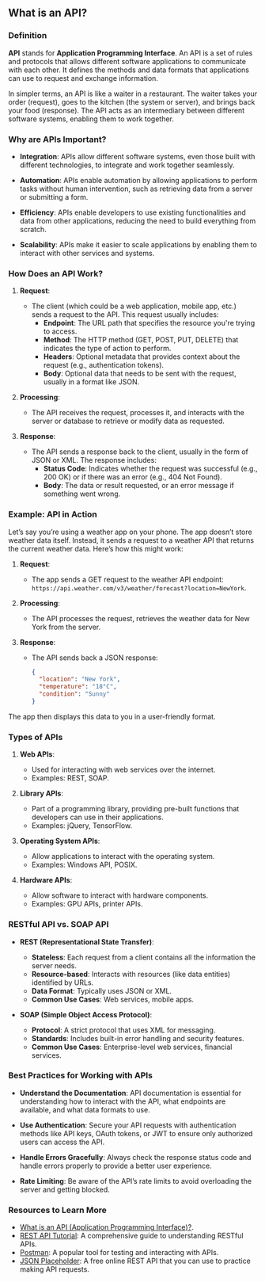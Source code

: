 ## What is an API?

### Definition

**API** stands for **Application Programming Interface**. An API is a set of rules and protocols that allows different software applications to communicate with each other. It defines the methods and data formats that applications can use to request and exchange information.

In simpler terms, an API is like a waiter in a restaurant. The waiter takes your order (request), goes to the kitchen (the system or server), and brings back your food (response). The API acts as an intermediary between different software systems, enabling them to work together.

### Why are APIs Important?

- **Integration**: APIs allow different software systems, even those built with different technologies, to integrate and work together seamlessly.
  
- **Automation**: APIs enable automation by allowing applications to perform tasks without human intervention, such as retrieving data from a server or submitting a form.

- **Efficiency**: APIs enable developers to use existing functionalities and data from other applications, reducing the need to build everything from scratch.

- **Scalability**: APIs make it easier to scale applications by enabling them to interact with other services and systems.

### How Does an API Work?

1. **Request**:
   - The client (which could be a web application, mobile app, etc.) sends a request to the API. This request usually includes:
     - **Endpoint**: The URL path that specifies the resource you're trying to access.
     - **Method**: The HTTP method (GET, POST, PUT, DELETE) that indicates the type of action to perform.
     - **Headers**: Optional metadata that provides context about the request (e.g., authentication tokens).
     - **Body**: Optional data that needs to be sent with the request, usually in a format like JSON.

2. **Processing**:
   - The API receives the request, processes it, and interacts with the server or database to retrieve or modify data as requested.

3. **Response**:
   - The API sends a response back to the client, usually in the form of JSON or XML. The response includes:
     - **Status Code**: Indicates whether the request was successful (e.g., 200 OK) or if there was an error (e.g., 404 Not Found).
     - **Body**: The data or result requested, or an error message if something went wrong.

### Example: API in Action

Let’s say you’re using a weather app on your phone. The app doesn’t store weather data itself. Instead, it sends a request to a weather API that returns the current weather data. Here’s how this might work:

1. **Request**:
   - The app sends a GET request to the weather API endpoint: `https://api.weather.com/v3/weather/forecast?location=NewYork`.

2. **Processing**:
   - The API processes the request, retrieves the weather data for New York from the server.

3. **Response**:
   - The API sends back a JSON response:
     ```json
     {
       "location": "New York",
       "temperature": "18°C",
       "condition": "Sunny"
     }
     ```

The app then displays this data to you in a user-friendly format.

### Types of APIs

1. **Web APIs**:
   - Used for interacting with web services over the internet.
   - Examples: REST, SOAP.

2. **Library APIs**:
   - Part of a programming library, providing pre-built functions that developers can use in their applications.
   - Examples: jQuery, TensorFlow.

3. **Operating System APIs**:
   - Allow applications to interact with the operating system.
   - Examples: Windows API, POSIX.

4. **Hardware APIs**:
   - Allow software to interact with hardware components.
   - Examples: GPU APIs, printer APIs.

### RESTful API vs. SOAP API

- **REST (Representational State Transfer)**:
  - **Stateless**: Each request from a client contains all the information the server needs.
  - **Resource-based**: Interacts with resources (like data entities) identified by URLs.
  - **Data Format**: Typically uses JSON or XML.
  - **Common Use Cases**: Web services, mobile apps.

- **SOAP (Simple Object Access Protocol)**:
  - **Protocol**: A strict protocol that uses XML for messaging.
  - **Standards**: Includes built-in error handling and security features.
  - **Common Use Cases**: Enterprise-level web services, financial services.

### Best Practices for Working with APIs

- **Understand the Documentation**: API documentation is essential for understanding how to interact with the API, what endpoints are available, and what data formats to use.
  
- **Use Authentication**: Secure your API requests with authentication methods like API keys, OAuth tokens, or JWT to ensure only authorized users can access the API.

- **Handle Errors Gracefully**: Always check the response status code and handle errors properly to provide a better user experience.

- **Rate Limiting**: Be aware of the API’s rate limits to avoid overloading the server and getting blocked.

### Resources to Learn More

- [What is an API (Application Programming Interface)?](https://aws.amazon.com/what-is/api/).
- [REST API Tutorial](https://restfulapi.net/): A comprehensive guide to understanding RESTful APIs.
- [Postman](https://www.postman.com/): A popular tool for testing and interacting with APIs.
- [JSON Placeholder](https://jsonplaceholder.typicode.com/): A free online REST API that you can use to practice making API requests.
